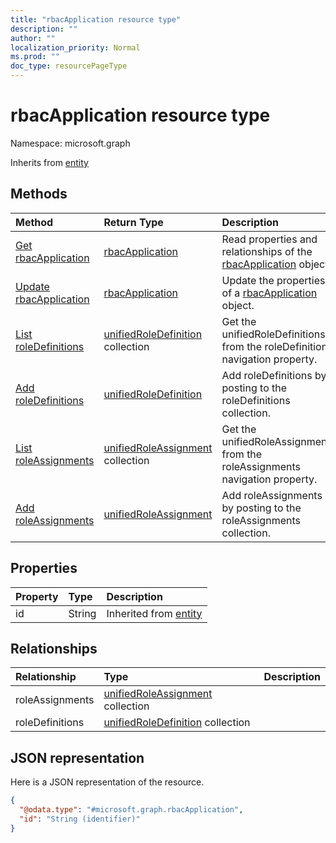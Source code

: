 ```yaml
---
title: "rbacApplication resource type"
description: ""
author: ""
localization_priority: Normal
ms.prod: ""
doc_type: resourcePageType
---
```


# rbacApplication resource type


Namespace: microsoft.graph




Inherits from [entity](../resources/entity.md)

## Methods
|Method|Return Type|Description|
|:---|:---|:---|
|[Get rbacApplication](../api/rbacapplication-get.md)|[rbacApplication](../resources/rbacapplication.md)|Read properties and relationships of the [rbacApplication](../resources/rbacapplication.md) object.|
|[Update rbacApplication](../api/rbacapplication-update.md)|[rbacApplication](../resources/rbacapplication.md)|Update the properties of a [rbacApplication](../resources/rbacapplication.md) object.|
|[List roleDefinitions](../api/rbacapplication-list-roledefinitions.md)|[unifiedRoleDefinition](../resources/unifiedroledefinition.md) collection|Get the unifiedRoleDefinitions from the roleDefinitions navigation property.|
|[Add roleDefinitions](../api/rbacapplication-post-roledefinitions.md)|[unifiedRoleDefinition](../resources/unifiedroledefinition.md)|Add roleDefinitions by posting to the roleDefinitions collection.|
|[List roleAssignments](../api/rbacapplication-list-roleassignments.md)|[unifiedRoleAssignment](../resources/unifiedroleassignment.md) collection|Get the unifiedRoleAssignments from the roleAssignments navigation property.|
|[Add roleAssignments](../api/rbacapplication-post-roleassignments.md)|[unifiedRoleAssignment](../resources/unifiedroleassignment.md)|Add roleAssignments by posting to the roleAssignments collection.|

## Properties
|Property|Type|Description|
|:---|:---|:---|
|id|String| Inherited from [entity](../resources/entity.md)|

## Relationships
|Relationship|Type|Description|
|:---|:---|:---|
|roleAssignments|[unifiedRoleAssignment](../resources/unifiedroleassignment.md) collection||
|roleDefinitions|[unifiedRoleDefinition](../resources/unifiedroledefinition.md) collection||

## JSON representation
Here is a JSON representation of the resource.
<!-- {
  "blockType": "resource",
  "keyProperty": "id",
  "@odata.type": "microsoft.graph.rbacApplication",
  "baseType": "microsoft.graph.entity",
  "openType": false
}
-->
``` json
{
  "@odata.type": "#microsoft.graph.rbacApplication",
  "id": "String (identifier)"
}
```

